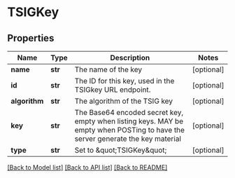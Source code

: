 # TSIGKey

## Properties
Name | Type | Description | Notes
------------ | ------------- | ------------- | -------------
**name** | **str** | The name of the key | [optional] 
**id** | **str** | The ID for this key, used in the TSIGkey URL endpoint. | [optional] 
**algorithm** | **str** | The algorithm of the TSIG key | [optional] 
**key** | **str** | The Base64 encoded secret key, empty when listing keys. MAY be empty when POSTing to have the server generate the key material | [optional] 
**type** | **str** | Set to \&quot;TSIGKey\&quot; | [optional] 

[[Back to Model list]](../README.md#documentation-for-models) [[Back to API list]](../README.md#documentation-for-api-endpoints) [[Back to README]](../README.md)


